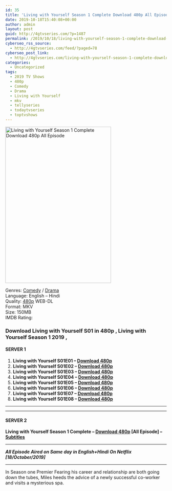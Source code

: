 ```yaml
---
id: 35
title: 'Living with Yourself Season 1 Complete Download 480p All Episode [English+Hindi]'
date: 2019-10-18T15:40:08+00:00
author: admin
layout: post
guid: http://4gtvseries.com/?p=1487
permalink: /2019/10/18/living-with-yourself-season-1-complete-download-480p-all-episode-englishhindi/
cyberseo_rss_source:
  - http://4gtvseries.com/feed/?paged=78
cyberseo_post_link:
  - http://4gtvseries.com/living-with-yourself-season-1-complete-download-480p-all-episode/
categories:
  - Uncategorized
tags:
  - 2019 TV Shows
  - 480p
  - Comedy
  - Drama
  - Living with Yourself
  - mkv
  - tellyseries
  - todaytvseries
  - toptvshows
---
```

<img loading="lazy" class="aligncenter" src="https://4.bp.blogspot.com/-ycKAuR6SPqg/Xana9yxV2WI/AAAAAAAAAjs/NvX6SSweJSA0u5hlSPm0j04vKOMmy6tqACK4BGAYYCw/s1600/Living%2Bwith%2BYourself%2BSeason%2B1.jpg" alt="Living with Yourself Season 1 Complete Download 480p All Episode" width="330" height="488" />

Genres: <a href="http://4gtvseries.com/tag/comedy/" data-wpel-link="internal">Comedy</a> /&nbsp;<a href="http://4gtvseries.com/tag/drama/" data-wpel-link="internal">Drama</a>  
Language: English – Hindi  
Quality:&nbsp;<a href="http://4gtvseries.com/tag/480p/" data-wpel-link="internal">480p</a> WEB-DL  
Format: MKV  
Size: 150MB  
IMDB Rating:

### **Download Living with Yourself S01 in 480p , Living with Yourself Season 1 2019 ,&nbsp;**

#### <span><strong>SERVER 1</strong></span>

  1. **Living with Yourself S01E01 – <a href="http://slink.dl480p.xyz/RrDD" data-wpel-link="external" target="_blank" rel="nofollow external noopener noreferrer" class="wpel-icon-left"><i class="wpel-icon fa fa-download" aria-hidden="true"></i>Download 480p</a>**
  2. **Living with Yourself S01E02 – <a href="http://slink.dl480p.xyz/wdQH" data-wpel-link="external" target="_blank" rel="nofollow external noopener noreferrer" class="wpel-icon-left"><i class="wpel-icon fa fa-download" aria-hidden="true"></i>Download 480p</a>**
  3. **Living with Yourself S01E03 – <a href="http://slink.dl480p.xyz/IerJsRM" data-wpel-link="external" target="_blank" rel="nofollow external noopener noreferrer" class="wpel-icon-left"><i class="wpel-icon fa fa-download" aria-hidden="true"></i>Download 480p</a>**
  4. **Living with Yourself S01E04 – <a href="http://slink.dl480p.xyz/RdfWLM" data-wpel-link="external" target="_blank" rel="nofollow external noopener noreferrer" class="wpel-icon-left"><i class="wpel-icon fa fa-download" aria-hidden="true"></i>Download 480p</a>**
  5. **Living with Yourself S01E05 – <a href="http://slink.dl480p.xyz/tfGxmd" data-wpel-link="external" target="_blank" rel="nofollow external noopener noreferrer" class="wpel-icon-left"><i class="wpel-icon fa fa-download" aria-hidden="true"></i>Download 480p</a>**
  6. **Living with Yourself S01E06 – <a href="http://slink.dl480p.xyz/cc6eu7Y" data-wpel-link="external" target="_blank" rel="nofollow external noopener noreferrer" class="wpel-icon-left"><i class="wpel-icon fa fa-download" aria-hidden="true"></i>Download 480p</a>**
  7. **Living with Yourself S01E07 – <a href="http://slink.dl480p.xyz/w9oZ9d" data-wpel-link="external" target="_blank" rel="nofollow external noopener noreferrer" class="wpel-icon-left"><i class="wpel-icon fa fa-download" aria-hidden="true"></i>Download 480p</a>**
  8. **Living with Yourself S01E08 – <a href="http://slink.dl480p.xyz/19UKVFC" data-wpel-link="external" target="_blank" rel="nofollow external noopener noreferrer" class="wpel-icon-left"><i class="wpel-icon fa fa-download" aria-hidden="true"></i>Download 480p</a>**

* * *

* * *

#### <span><strong>SERVER 2</strong></span>

**Living with Yourself Season 1 Complete – <a href="http://dl480p.xyz/1241/" data-wpel-link="external" target="_blank" rel="nofollow external noopener noreferrer" class="wpel-icon-left"><i class="wpel-icon fa fa-download" aria-hidden="true"></i>Download 480p</a> [All Episode] – <a href="https://subscene.com/subtitles/living-with-yourself-first-season" data-wpel-link="external" target="_blank" rel="nofollow external noopener noreferrer" class="wpel-icon-left"><i class="wpel-icon fa fa-download" aria-hidden="true"></i>Subtitles</a>**

* * *

<span><em><strong>All Episode Aired on Same day in <span>English+Hindi</span> On Netflix [18/October/2019]</strong></em></span>

* * *

In Season one Premier Fearing his career and relationship are both going down the tubes, Miles heeds the advice of a newly successful co-worker and visits a mysterious spa.

<div align="center">
</div>